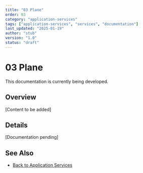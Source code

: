 ```yaml
---
title: "03 Plane"
order: 03
category: "application-services"
tags: ["application-services", "services", "documentation"]
last_updated: "2025-01-19"
author: "stub"
version: "1.0"
status: "draft"
---
```


# 03 Plane

This documentation is currently being developed.

## Overview

[Content to be added]

## Details

[Documentation pending]

## See Also

- [Back to Application Services](./README.md)

